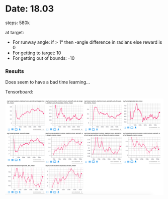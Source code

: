 # Date: 18.03

steps: 580k

at target:
- For runway angle: if > 1° then -angle difference in radians  else reward is 0
- For getting to target: 10
- For getting out of bounds: -10


### Results
Does seem to have a bad time learning...

Tensorboard:

![Test Image 1](images/18_03_2021_mean.png)